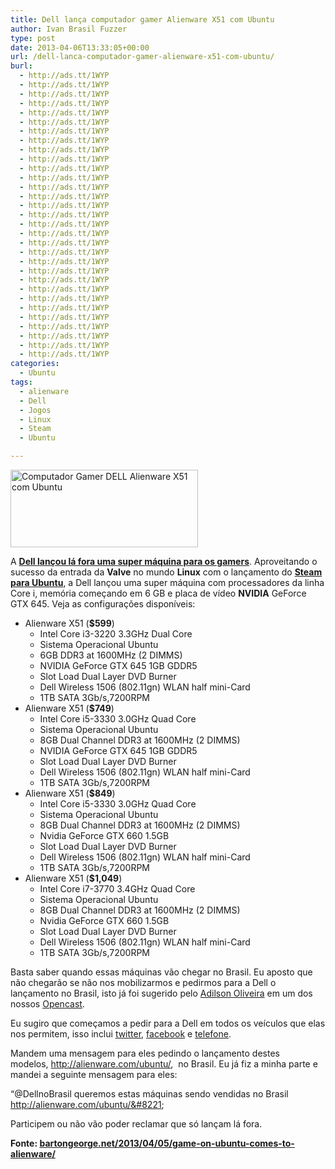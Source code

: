 ```yaml
---
title: Dell lança computador gamer Alienware X51 com Ubuntu
author: Ivan Brasil Fuzzer
type: post
date: 2013-04-06T13:33:05+00:00
url: /dell-lanca-computador-gamer-alienware-x51-com-ubuntu/
burl:
  - http://ads.tt/1WYP
  - http://ads.tt/1WYP
  - http://ads.tt/1WYP
  - http://ads.tt/1WYP
  - http://ads.tt/1WYP
  - http://ads.tt/1WYP
  - http://ads.tt/1WYP
  - http://ads.tt/1WYP
  - http://ads.tt/1WYP
  - http://ads.tt/1WYP
  - http://ads.tt/1WYP
  - http://ads.tt/1WYP
  - http://ads.tt/1WYP
  - http://ads.tt/1WYP
  - http://ads.tt/1WYP
  - http://ads.tt/1WYP
  - http://ads.tt/1WYP
  - http://ads.tt/1WYP
  - http://ads.tt/1WYP
  - http://ads.tt/1WYP
  - http://ads.tt/1WYP
  - http://ads.tt/1WYP
  - http://ads.tt/1WYP
  - http://ads.tt/1WYP
  - http://ads.tt/1WYP
  - http://ads.tt/1WYP
  - http://ads.tt/1WYP
  - http://ads.tt/1WYP
  - http://ads.tt/1WYP
  - http://ads.tt/1WYP
  - http://ads.tt/1WYP
categories:
  - Ubuntu
tags:
  - alienware
  - Dell
  - Jogos
  - Linux
  - Steam
  - Ubuntu

---
```

<a href="http://www.ubuntero.com.br/wp-content/uploads/2013/04/alienware-x51-ubuntu.png" rel="lightbox"><img class="size-medium wp-image-4945 aligncenter" title="Computador Gamer DELL Alienware X51 com Ubuntu" alt="Computador Gamer DELL Alienware X51 com Ubuntu" src="http://www.ubuntero.com.br/wp-content/uploads/2013/04/alienware-x51-ubuntu-300x124.png" width="300" height="124" /></a>

A **<a title="Dell lançou lá fora uma super máquina com Ubuntu para os gamers" href="http://en.community.dell.com/dell-blogs/direct2dell/b/direct2dell/archive/2013/04/05/ubuntu-os-now-an-option-on-alienware-x51.aspx" target="_blank" rel="nofollow">Dell lançou lá fora uma super máquina para os gamers</a>**. Aproveitando o sucesso da entrada da **Valve** no mundo **Linux** com o lançamento do **<a title="Steam para Ubuntu" href="http://www.ubuntero.com.br/2013/03/videocast-27-steam-e-killing-floor/" target="_blank">Steam para Ubuntu</a>**, a Dell lançou uma super máquina com processadores da linha Core i, memória começando em 6 GB e placa de vídeo **NVIDIA** GeForce GTX 645. Veja as configurações disponíveis:

  * Alienware X51 (**$599**) 
      * Intel Core i3-3220 3.3GHz Dual Core
      * Sistema Operacional Ubuntu
      * 6GB DDR3 at 1600MHz (2 DIMMS)
      * NVIDIA GeForce GTX 645 1GB GDDR5
      * Slot Load Dual Layer DVD Burner
      * Dell Wireless 1506 (802.11gn) WLAN half mini-Card
      * 1TB SATA 3Gb/s,7200RPM
  * Alienware X51 (**$749**) 
      * Intel Core i5-3330 3.0GHz Quad Core
      * Sistema Operacional Ubuntu
      * 8GB Dual Channel DDR3 at 1600MHz (2 DIMMS)
      * NVIDIA GeForce GTX 645 1GB GDDR5
      * Slot Load Dual Layer DVD Burner
      * Dell Wireless 1506 (802.11gn) WLAN half mini-Card
      * 1TB SATA 3Gb/s,7200RPM
  * Alienware X51 (**$849**) 
      * Intel Core i5-3330 3.0GHz Quad Core
      * Sistema Operacional Ubuntu
      * 8GB Dual Channel DDR3 at 1600MHz (2 DIMMS)
      * Nvidia GeForce GTX 660 1.5GB
      * Slot Load Dual Layer DVD Burner
      * Dell Wireless 1506 (802.11gn) WLAN half mini-Card
      * 1TB SATA 3Gb/s,7200RPM
  * Alienware X51 (**$1,049**) 
      * Intel Core i7-3770 3.4GHz Quad Core
      * Sistema Operacional Ubuntu
      * 8GB Dual Channel DDR3 at 1600MHz (2 DIMMS)
      * Nvidia GeForce GTX 660 1.5GB
      * Slot Load Dual Layer DVD Burner
      * Dell Wireless 1506 (802.11gn) WLAN half mini-Card
      * 1TB SATA 3Gb/s,7200RPM

Basta saber quando essas máquinas vão chegar no Brasil. Eu aposto que não chegarão se não nos mobilizarmos e pedirmos para a Dell o lançamento no Brasil, isto já foi sugerido pelo <a href="http://www.bloguemos.com/" target="_blank" rel="nofollow">Adilson Oliveira</a> em um dos nossos [Opencast][1].

Eu sugiro que começamos a pedir para a Dell em todos os veículos que elas nos permitem, isso inclui <a href="https://twitter.com/dellnobrasil" target="_blank" rel="nofollow">twitter</a>, <a href="https://www.facebook.com/DellBrasil" target="_blank" rel="nofollow">facebook</a> e <a href="http://support.dell.com/support/topics/topic.aspx/la/shared/support/dellcare/pt/contact_us?c=br&l=pt&s=bsd&DoNotRedirect=y" target="_blank" rel="nofollow">telefone</a>.

Mandem uma mensagem para eles pedindo o lançamento destes modelos, <a href="http://alienware.com/ubuntu/" target="_blank" rel="nofollow">http://alienware.com/ubuntu/</a>,  no Brasil. Eu já fiz a minha parte e mandei a seguinte mensagem para eles:

&#8220;@DellnoBrasil queremos estas máquinas sendo vendidas no Brasil http://alienware.com/ubuntu/&#8221;

Participem ou não vão poder reclamar que só lançam lá fora.

**Fonte: <a href="http://bartongeorge.net/2013/04/05/game-on-ubuntu-comes-to-alienware/" target="_blank" rel="nofollow">bartongeorge.net/2013/04/05/game-on-ubuntu-comes-to-alienware/</a>**

 [1]: http://www.ubuntero.com.br/2011/12/opencast-episodio-5-ubuntu-11-04-11-10-e-o-que-esperar-do-12-04/